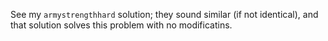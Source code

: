 See my ``armystrengthhard`` solution; they sound similar (if not identical), and that solution solves this problem with no modificatins.
